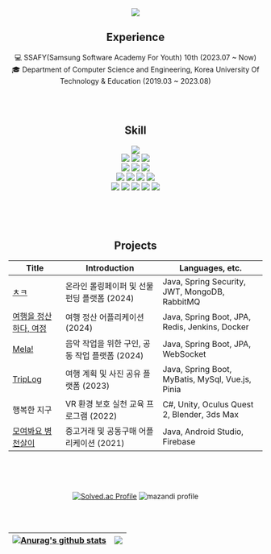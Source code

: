 <div align="center"> 

<img src="https://capsule-render.vercel.app/api?type=waving&color=99ccff&height=300&section=header&text=SINYEONG's%20Github&fontSize=50" />


## Experience

💻 SSAFY(Samsung Software Academy For Youth) 10th (2023.07 ~ Now)<br>
🎓 Department of Computer Science and Engineering, Korea University Of Technology & Education (2019.03 ~ 2023.08)<br>


<br/><br/>

## Skill

<img src="https://img.shields.io/badge/JAVA-007396?style=for-the-badge&logo=openjdk&logoColor=white">
<br>
<img src="https://img.shields.io/badge/springboot-6DB33F?style=for-the-badge&logo=springboot&logoColor=white">
<img src="https://img.shields.io/badge/springsecurity-6DB33F?style=for-the-badge&logo=spring security&logoColor=white">
<img src="https://img.shields.io/badge/Hibernate-59666C?style=for-the-badge&logo=hibernate&logoColor=white"> 
<br>
<img src="https://img.shields.io/badge/MySQL-4479A1?style=for-the-badge&logo=MySQL&logoColor=white"> 
<img src="https://img.shields.io/badge/redis-DC382D?style=for-the-badge&logo=Redis&logoColor=white">
<img src="https://img.shields.io/badge/mongodb-47A248?style=for-the-badge&logo=mongodb&logoColor=white">
<br>
<img src="https://img.shields.io/badge/HTML5-E34F26?style=for-the-badge&logo=HTML5&logoColor=white">
<img src="https://img.shields.io/badge/JavaScript-F7DF1E?style=for-the-badge&logo=JavaScript&logoColor=white">
<img src="https://img.shields.io/badge/CSS3-1572B6?style=for-the-badge&logo=CSS3&logoColor=white">
<img src="https://img.shields.io/badge/Vue.js-4FC08D?style=for-the-badge&logo=Vue.js&logoColor=white">
<br>

<img src="https://img.shields.io/badge/Eclipse-2C2255?style=for-the-badge&logo=Eclipse%20IDE&logoColor=white">
<img src="https://img.shields.io/badge/intellij idea-000000?style=for-the-badge&logo=intellijidea&logoColor=white">
<img src="https://img.shields.io/badge/VSCode-007ACC?style=for-the-badge&logo=VisualStudioCode&logoColor=white">
<img src="https://img.shields.io/badge/Android Studio-3DDC84?style=for-the-badge&logo=AndroidStudio&logoColor=white">
<img src="https://img.shields.io/badge/Unity-57b9d3?style=for-the-badge&logo=Unity&logoColor=white">
<!-- <br> <img src="https://img.shields.io/badge/github-181717?style=for-the-badge&logo=github&logoColor=white"> -->
<!-- <img src="https://img.shields.io/badge/Oracle-F80000?style=for-the-badge&logo=Oracle&logoColor=white">  -->
<!-- <img src="https://img.shields.io/badge/aws-232F3E?style=for-the-badge&logo=Amazon aws&logoColor=white"> -->

<br/><br/><br/>

## Projects
<!--
🔗<a href="https://estuma.notion.site/9962fef0380a42eeb15b739f244d4082?pvs=4" target='_blank'>portfolio</a>
-->

| Title | Introduction | Languages, etc. |
| ------------- | ------------- | ------------- |
| <a href="https://github.com/estuma/chuka">ㅊㅋ</a> | 온라인 롤링페이퍼 및 선물 펀딩 플랫폼 (2024) | Java, Spring Security, JWT, MongoDB, RabbitMQ |
| <a href="https://github.com/estuma/yeojung">여행을 정산하다, 여정</a> | 여행 정산 어플리케이션 (2024) | Java, Spring Boot, JPA, Redis, Jenkins, Docker |
| <a href="https://github.com/estuma/Mela">Mela!</a> | 음악 작업을 위한 구인, 공동 작업 플랫폼 (2024) | Java, Spring Boot, JPA, WebSocket |
| <a href="https://github.com/estuma/TripLog">TripLog</a> | 여행 계획 및 사진 공유 플랫폼 (2023) | Java, Spring Boot, MyBatis, MySql, Vue.js, Pinia |
| <a herf="">행복한 지구</a> | VR 환경 보호 실천 교육 프로그램 (2022) | C#, Unity, Oculus Quest 2, Blender, 3ds Max |
| <a href="https://github.com/estuma/mobile">모여봐요 병천살이</a> | 중고거래 및 공동구매 어플리케이션 (2021) | Java, Android Studio, Firebase |

<br><br><br>

[![Solved.ac Profile](http://mazassumnida.wtf/api/v2/generate_badge?boj=duckhan)](https://solved.ac/duckhan/) 
![mazandi profile](http://mazandi.herokuapp.com/api?handle=duckhan&theme=warm)

<br><br>


| <a href="https://github.com/anuraghazra/github-readme-stats"><img align="center" src="https://github-readme-stats.vercel.app/api?username=estuma&rank_icon=github&show_icons=true&theme=default_repocard&hide_border=true" alt="Anurag's github stats" /></a> | <a href="https://github.com/anuraghazra/github-readme-stats"><img align="center" src="https://github-readme-stats.vercel.app/api/top-langs/?username=estuma&layout=compact&theme=buefy&hide_border=true" /></a> |
| ------------- | ------------- |






</div>


<!--
**estuma/estuma** is a ✨ _special_ ✨ repository because its `README.md` (this file) appears on your GitHub profile.

Here are some ideas to get you started:

- 🔭 I’m currently working on ...
- 🌱 I’m currently learning ...
- 👯 I’m looking to collaborate on ...
- 🤔 I’m looking for help with ...
- 💬 Ask me about ...
- 📫 How to reach me: ...
- 😄 Pronouns: ...
- ⚡ Fun fact: ...
-->

<!--
####  :clipboard: Once I've Used 
  
 <br/>
  
<img src="https://img.shields.io/badge/JAVA-007396?style=for-the-badge&logo=Java&logoColor=white">
<img src="https://img.shields.io/badge/JavaScript-F7DF1E?style=for-the-badge&logo=JavaScript&logoColor=white">
<img src="https://img.shields.io/badge/Spring-6DB33F?style=for-the-badge&logo=Spring&logoColor=white">
<img src="https://img.shields.io/badge/HTML5-E34F26?style=for-the-badge&logo=HTML5&logoColor=white">
<img src="https://img.shields.io/badge/CSS3-1572B6?style=for-the-badge&logo=CSS3&logoColor=white"> <br>
<img src="https://img.shields.io/badge/MySQL-4479A1?style=for-the-badge&logo=MySQL&logoColor=white">
<img src="https://img.shields.io/badge/Oracle-F80000?style=for-the-badge&logo=Oracle&logoColor=white"> 
<img src="https://img.shields.io/badge/aws-232F3E?style=for-the-badge&logo=Amazon aws&logoColor=white">
<img src="https://img.shields.io/badge/Eclipse-2C2255?style=for-the-badge&logo=Eclipse%20IDE&logoColor=white">
<img src="https://img.shields.io/badge/github-181717?style=for-the-badge&logo=github&logoColor=white">
<img src="https://img.shields.io/badge/VSCode-007ACC?style=for-the-badge&logo=VisualStudioCode&logoColor=white">

![Anurag's GitHub stats](https://github-readme-stats.vercel.app/api?username=estuma&show_icons=true&theme=vue)

<table>
  <tr>
    <th>Title</th>
    <th>Introduction</th>
    <th>Languages, etc.</th>
  </tr>
  <tr>
    <td><a href="https://github.com/estuma/chuka">ㅊㅋ</a></td>
    <td> 온라인 롤링페이퍼 및 선물 펀딩 서비스 (2024) </td>
    <td>Java, Sprint Boot, Spring Security, JPA, MongoDB, Redis, OpenFeign</td>
  </tr>
  <tr>
    <td><a href="https://github.com/estuma/yeojung">여행을 정산하다, 여정</a></td>
    <td> 여행 정산 어플리케이션 (2024) </td>
    <td>Java, Sprint Boot, JPA, Jenkins, Docker</td>
  </tr>
  <tr>
    <td><a href="https://github.com/estuma/Mela">Mela!</a></td>
    <td> 음악 작업을 위한 구인, 공동 작업 플랫폼 (2024) </td>
    <td>Java, Sprint Boot, JPA</td>
  </tr>
  <tr>
    <td><a href="https://github.com/estuma/TripLog">TripLog</a></td>
    <td> 여행 계획 ... (2023) </td>
    <td>Java, Sprint Boot, MySql, MyBatis, Vue.js, Pinia</td>
  </tr>
  <tr>
    <td><a href="https://github.com/estuma/mobile">모여봐요 병천살이</a></td>
    <td> 중고거래 및 공동구매 어플리케이션 (2021) </td>
    <td>Java, Android Studio, Firebase</td>
  </tr>
</table>


-->
